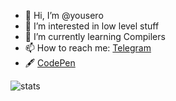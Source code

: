 * 👋 Hi, I’m @yousero
* 👀 I’m interested in low level stuff
* 🌱 I’m currently learning Compilers
* 📫 How to reach me: [Telegram](https://t.me/yousero)
* 🖋️ [CodePen](https://codepen.io/youser)

<!---
yousero/yousero is a ✨ special ✨ repository because its `README.md` (this file) appears on your GitHub profile.
You can click the Preview link to take a look at your changes.
--->

![stats](https://github-readme-stats.vercel.app/api/top-langs/?username=yousero&layout=compact)
